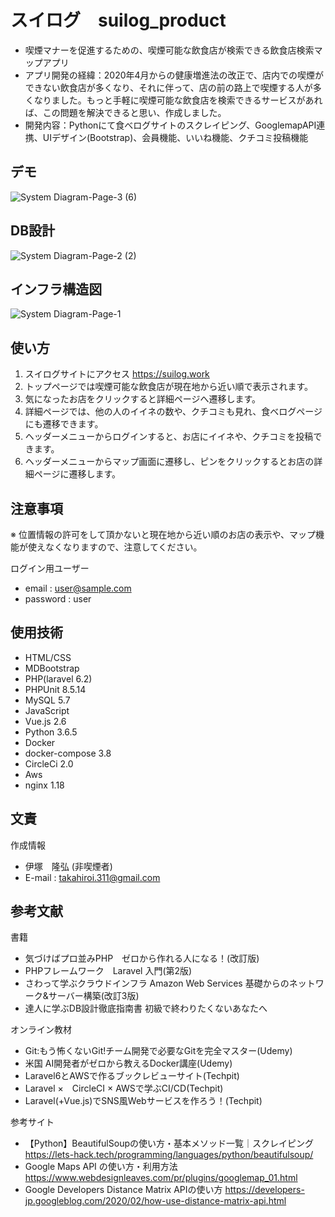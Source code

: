 # スイログ　suilog_product

* 喫煙マナーを促進するための、喫煙可能な飲食店が検索できる飲食店検索マップアプリ
* アプリ開発の経緯：2020年4月からの健康増進法の改正で、店内での喫煙ができない飲食店が多くなり、それに伴って、店の前の路上で喫煙する人が多くなりました。もっと手軽に喫煙可能な飲食店を検索できるサービスがあれば、この問題を解決できると思い、作成しました。
* 開発内容：Pythonにて食べログサイトのスクレイピング、GooglemapAPI連携、UIデザイン(Bootstrap)、会員機能、いいね機能、クチコミ投稿機能

## デモ
![System Diagram-Page-3 (6)](https://user-images.githubusercontent.com/67720987/111577516-c7937880-87f5-11eb-9077-62495dacd6fd.png)

## DB設計
![System Diagram-Page-2 (2)](https://user-images.githubusercontent.com/67720987/110644110-1dfe2700-81f8-11eb-9719-bd97ca325a32.png)

## インフラ構造図
![System Diagram-Page-1](https://user-images.githubusercontent.com/67720987/112420385-75f86a00-8d70-11eb-90f6-595ad00671a9.png)




## 使い方

1. スイログサイトにアクセス https://suilog.work
2. トップページでは喫煙可能な飲食店が現在地から近い順で表示されます。
3. 気になったお店をクリックすると詳細ページへ遷移します。
4. 詳細ページでは、他の人のイイネの数や、クチコミも見れ、食べログページにも遷移できます。
5. ヘッダーメニューからログインすると、お店にイイネや、クチコミを投稿できます。
6. ヘッダーメニューからマップ画面に遷移し、ピンをクリックするとお店の詳細ページに遷移します。


## 注意事項

※ 位置情報の許可をして頂かないと現在地から近い順のお店の表示や、マップ機能が使えなくなりますので、注意してください。


ログイン用ユーザー
* email : user@sample.com
* password : user


## 使用技術

* HTML/CSS
* MDBootstrap
* PHP(laravel 6.2)
* PHPUnit 8.5.14
* MySQL 5.7
* JavaScript
* Vue.js 2.6
* Python 3.6.5
* Docker
* docker-compose 3.8
* CircleCi 2.0
* Aws
* nginx 1.18


## 文責

作成情報

* 伊塚　隆弘 (非喫煙者)
* E-mail : takahiroi.311@gmail.com


## 参考文献

書籍
* 気づけばプロ並みPHP　ゼロから作れる人になる！(改訂版)
* PHPフレームワーク　Laravel 入門(第2版)
* さわって学ぶクラウドインフラ Amazon Web Services 基礎からのネットワーク&サーバー構築(改訂3版)
* 達人に学ぶDB設計徹底指南書 初級で終わりたくないあなたへ

オンライン教材
* Git:もう怖くないGit!チーム開発で必要なGitを完全マスター(Udemy)
* 米国 AI開発者がゼロから教えるDocker講座(Udemy)
* Laravel6とAWSで作るブックレビューサイト(Techpit)
* Laravel ×　CircleCI × AWSで学ぶCI/CD(Techpit)
* Laravel(+Vue.js)でSNS風Webサービスを作ろう！(Techpit)

参考サイト
* 【Python】BeautifulSoupの使い方・基本メソッド一覧｜スクレイピング https://lets-hack.tech/programming/languages/python/beautifulsoup/
* Google Maps API の使い方・利用方法 https://www.webdesignleaves.com/pr/plugins/googlemap_01.html
* Google Developers Distance Matrix APIの使い方 https://developers-jp.googleblog.com/2020/02/how-use-distance-matrix-api.html